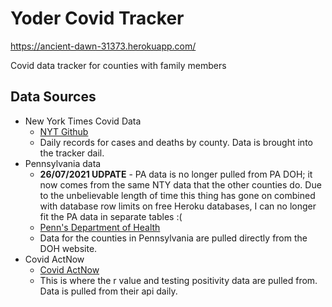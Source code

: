 # Yoder Covid Tracker

https://ancient-dawn-31373.herokuapp.com/

Covid data tracker for counties with family members

## Data Sources

*  New York Times Covid Data
	*  [NYT Github](https://github.com/nytimes/covid-19-data)
	*  Daily records for cases and deaths by county. Data is brought into the tracker dail.
* Pennsylvania data
	* 	**26/07/2021 UDPATE** - PA data is no longer pulled from PA DOH; it now comes from the same NTY data that the other counties do. Due to the unbelievable length of time this thing has gone on combined with database row limits on free Heroku databases, I can no longer fit the PA data in separate tables :(
	* 	[Penn's Department of Health](https://www.health.pa.gov/topics/disease/coronavirus/Pages/Cases.aspx)
	*  Data for the counties in Pennsylvania are pulled directly from the DOH website.
*  Covid ActNow
	*  [Covid ActNow](href=https://covidactnow.org/)
	*  This is where the r value and testing positivity data are pulled from. Data is pulled from their api daily.
